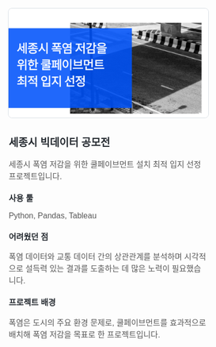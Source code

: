 <div style="font-family: Arial, sans-serif; margin-top: 30px;">

  <!-- 프로젝트 2 -->
  <div style="text-align: center; margin-bottom: 40px;">
    <img src="https://github.com/jinjin7766/Portfolio/blob/main/%EA%B3%B5%EB%AA%A8%EC%A0%84_%ED%91%9C%EC%A7%80.png" alt="Cool Pavement 프로젝트" style="width: 80%; height: auto; border-radius: 8px; border: 1px solid #d8dee4;">
    <div style="margin-top: 20px; text-align: left; width: 80%; margin-left: auto; margin-right: auto;">
      <h2 style="color: #282d33;">세종시 빅데이터 공모전</h2>
      <p style="font-size: 16px; color: #585858;">
        세종시 폭염 저감을 위한 쿨페이브먼트 설치 최적 입지 선정 프로젝트입니다.
      </p>
      <h3 style="color: #282d33; margin-top: 20px;">사용 툴</h3>
      <p style="font-size: 16px; color: #585858;">
        Python, Pandas, Tableau
      </p>      
      <h3 style="color: #282d33; margin-top: 20px;">어려웠던 점</h3>
      <p style="font-size: 16px; color: #585858;">
        폭염 데이터와 교통 데이터 간의 상관관계를 분석하며 시각적으로 설득력 있는 결과를 도출하는 데 많은 노력이 필요했습니다.
      </p>      
      <h3 style="color: #282d33; margin-top: 20px;">프로젝트 배경</h3>
      <p style="font-size: 16px; color: #585858;">
        폭염은 도시의 주요 환경 문제로, 쿨페이브먼트를 효과적으로 배치해 폭염 저감을 목표로 한 프로젝트입니다.
      </p>
    </div>
  </div>


